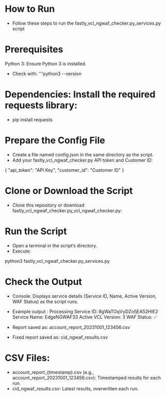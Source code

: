 # How to Run
- Follow these steps to run the fastly_vcl_ngwaf_checker.py_services.py script 

# Prerequisites
Python 3: Ensure Python 3 is installed. 
- Check with:
'''python3 --version

# Dependencies: Install the required requests library:

   - pip install requests

# Prepare the Config File
   - Create a file named config.json in the same directory as the script.
   - Add your fastly_vcl_ngwaf_checker.py API token and Customer ID:

 {
    "api_token": "API Key",
    "customer_id": "Customer ID"
}

# Clone or Download the Script
   - Clone this repository or download fastly_vcl_ngwaf_checker.py_vcl_ngwaf_checker.py:

# Run the Script
   - Open a terminal in the script’s directory.
   - Execute:

   python3 fastly_vcl_ngwaf_checker.py_services.py

# Check the Output
- Console: Displays service details (Service ID, Name, Active Version, WAF Status) as the script runs.
- Example output :
Processing Service ID: 8gWaTOqVyDZofjEA52HIE2
  Service Name: EdgeNGWAF33
  Active VCL Version: 3
  WAF Status: ✅

- Report saved as: account_report_20231001_123456.csv
- Fixed report saved as: cid_ngwaf_results.csv

# CSV Files:
- account_report_{timestamp}.csv (e.g., account_report_20231001_123456.csv): Timestamped results for each run.
- cid_ngwaf_results.csv: Latest results, overwritten each run.
